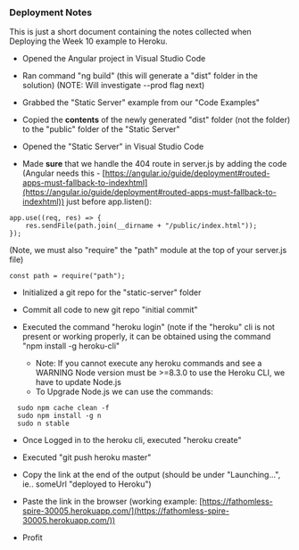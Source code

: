 ### Deployment Notes 

This is just a short document containing the notes collected when Deploying the Week 10 example to Heroku.

* Opened the Angular project in Visual Studio Code

* Ran command "ng build" (this will generate a "dist" folder in the solution) (NOTE: Will investigate --prod flag next)

* Grabbed the "Static Server" example from our "Code Examples"

* Copied the **contents** of the newly generated "dist" folder (not the folder) to the "public" folder of the "Static Server" 

* Opened the "Static Server" in Visual Studio Code

* Made **sure** that we handle the 404 route in server.js by adding the code (Angular needs this - [https://angular.io/guide/deployment#routed-apps-must-fallback-to-indexhtml](https://angular.io/guide/deployment#routed-apps-must-fallback-to-indexhtml)) just before app.listen():

```
app.use((req, res) => {
    res.sendFile(path.join(__dirname + "/public/index.html"));
});
```

(Note, we must also "require" the "path" module at the top of your server.js file)

```
const path = require("path");
```

* Initialized a git repo for the "static-server" folder

* Commit all code to new git repo "initial commit"

* Executed the command "heroku login" (note if the "heroku" cli is not present or working properly, it can be obtained using the command "npm install -g heroku-cli"
  * Note: If you cannot execute any heroku commands and see a WARNING Node version must be >=8.3.0 to use the Heroku CLI, we have to update Node.js
  * To Upgrade Node.js we can use the commands:
  
```
  sudo npm cache clean -f
  sudo npm install -g n
  sudo n stable
```

* Once Logged in to the heroku cli, executed "heroku create"

* Executed "git push heroku master"

* Copy the link at the end of the output (should be under "Launching...", ie.. someUrl "deployed to Heroku") 

* Paste the link in the browser (working example: [https://fathomless-spire-30005.herokuapp.com/](https://fathomless-spire-30005.herokuapp.com/))

* Profit
